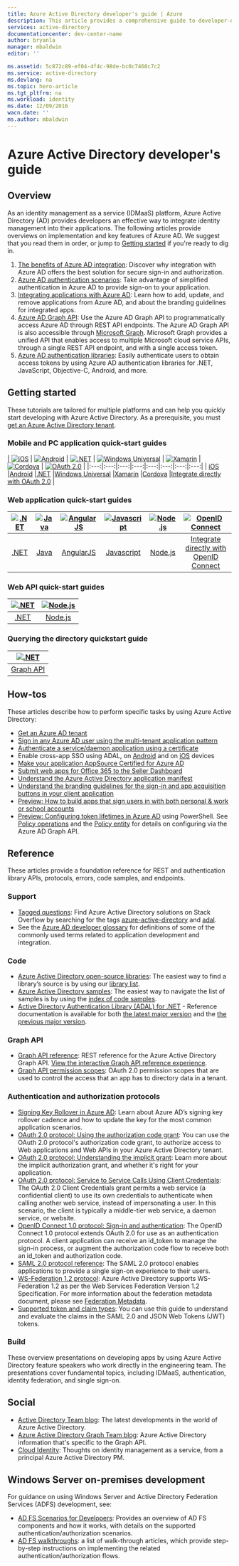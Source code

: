 ```yaml
---
title: Azure Active Directory developer's guide | Azure
description: This article provides a comprehensive guide to developer-oriented resources for Azure Active Directory.
services: active-directory
documentationcenter: dev-center-name
author: bryanla
manager: mbaldwin
editor: ''

ms.assetid: 5c872c89-ef04-4f4c-98de-bc0c7460c7c2
ms.service: active-directory
ms.devlang: na
ms.topic: hero-article
ms.tgt_pltfrm: na
ms.workload: identity
ms.date: 12/09/2016
wacn.date: ''
ms.author: mbaldwin
---
```


# Azure Active Directory developer's guide
## Overview
As an identity management as a service (IDMaaS) platform, Azure Active Directory (AD) provides developers an effective way to integrate identity management into their applications. The following articles provide overviews on implementation and key features of Azure AD. We suggest that you read them in order, or jump to [Getting started](#getting-started) if you're ready to dig in.

1. [The benefits of Azure AD integration](/documentation/articles/active-directory-how-to-integrate/): Discover why integration with Azure AD offers the best solution for secure sign-in and authorization.
2. [Azure AD authentication scenarios](./active-directory-authentication-scenarios.md): Take advantage of simplified authentication in Azure AD to provide sign-on to your application.
3. [Integrating applications with Azure AD](./active-directory-integrating-applications.md): Learn how to add, update, and remove applications from Azure AD, and about the branding guidelines for integrated apps.
4. [Azure AD Graph API](./active-directory-graph-api.md): Use the Azure AD Graph API to programmatically access Azure AD through REST API endpoints. The Azure AD Graph API is also accessible through [Microsoft Graph](https://graph.microsoft.io/). Microsoft Graph provides a unified API that enables access to multiple Microsoft cloud service APIs, through a single REST API endpoint, and with a single access token.
5. [Azure AD authentication libraries](./active-directory-authentication-libraries.md): Easily authenticate users to obtain access tokens by using Azure AD authentication libraries for .NET, JavaScript, Objective-C, Android, and more.

## Getting started
These tutorials are tailored for multiple platforms and can help you quickly start developing with Azure Active Directory. As a prerequisite, you must [get an Azure Active Directory tenant](./active-directory-howto-tenant.md).

### Mobile and PC application quick-start guides
| [![iOS](./media/active-directory-developers-guide/ios.png)](./active-directory-devquickstarts-ios.md) | [![Android](./media/active-directory-developers-guide/android.png)](./active-directory-devquickstarts-android.md) | [![.NET](./media/active-directory-developers-guide/net.png)](./active-directory-devquickstarts-dotnet.md) | [![Windows Universal](./media/active-directory-developers-guide/windows.png)](./active-directory-devquickstarts-windowsstore.md) | [![Xamarin](./media/active-directory-developers-guide/xamarin.png)](./active-directory-devquickstarts-xamarin.md) | [![Cordova](./media/active-directory-developers-guide/cordova.png)](./active-directory-devquickstarts-cordova.md) | [![OAuth 2.0](./media/active-directory-developers-guide/oauth-2.png)](./active-directory-protocols-oauth-code.md) |
|:---:|:---:|:---:|:---:|:---:|:---:|:---:|:---:|
| [iOS](./active-directory-devquickstarts-ios.md) |[Android](./active-directory-devquickstarts-android.md) |[.NET](./active-directory-devquickstarts-dotnet.md) |[Windows Universal](./active-directory-devquickstarts-windowsstore.md) |[Xamarin](./active-directory-devquickstarts-xamarin.md) |[Cordova](./active-directory-devquickstarts-cordova.md) |[Integrate directly with OAuth 2.0](./active-directory-protocols-oauth-code.md) |

### Web application quick-start guides
| [![.NET](./media/active-directory-developers-guide/net.png)](./active-directory-devquickstarts-webapp-dotnet.md) | [![Java](./media/active-directory-developers-guide/java.png)](./active-directory-devquickstarts-webapp-java.md) | [![AngularJS](./media/active-directory-developers-guide/angularjs.png)](./active-directory-devquickstarts-angular.md) | [![Javascript](./media/active-directory-developers-guide/javascript.png)](https://github.com/Azure-Samples/active-directory-javascript-singlepageapp-dotnet-webapi) | [![Node.js](./media/active-directory-developers-guide/nodejs.png)](./active-directory-devquickstarts-openidconnect-nodejs.md) | [![OpenID Connect](./media/active-directory-developers-guide/openid-connect.png)](./active-directory-protocols-openid-connect-code.md) |
|:---:|:---:|:---:|:---:|:---:|:---:|
| [.NET](./active-directory-devquickstarts-webapp-dotnet.md) |[Java](./active-directory-devquickstarts-webapp-java.md) |[AngularJS](./active-directory-devquickstarts-angular.md) |[Javascript](https://github.com/Azure-Samples/active-directory-javascript-singlepageapp-dotnet-webapi) |[Node.js](./active-directory-devquickstarts-openidconnect-nodejs.md) |[Integrate directly with OpenID Connect](./active-directory-protocols-openid-connect-code.md) |

### Web API quick-start guides
| [![.NET](./media/active-directory-developers-guide/net.png)](./active-directory-devquickstarts-webapi-dotnet.md) | [![Node.js](./media/active-directory-developers-guide/nodejs.png)](./active-directory-devquickstarts-webapi-nodejs.md) |
|:---:|:---:|
| [.NET](./active-directory-devquickstarts-webapi-dotnet.md) |[Node.js](./active-directory-devquickstarts-webapi-nodejs.md) |

### Querying the directory quickstart guide
| [![.NET](./media/active-directory-developers-guide/graph.png)](./active-directory-graph-api-quickstart.md) |
|:---:|
| [Graph API](./active-directory-graph-api-quickstart.md) |

## How-tos
These articles describe how to perform specific tasks by using Azure Active Directory:

- [Get an Azure AD tenant](./active-directory-howto-tenant.md)
- [Sign in any Azure AD user using the multi-tenant application pattern](./active-directory-devhowto-multi-tenant-overview.md)
- [Authenticate a service/daemon application using a certificate](https://github.com/Azure-Samples/active-directory-dotnet-daemon-certificate-credential/)
- Enable cross-app SSO using ADAL, on [Android](./active-directory-sso-android.md) and on [iOS](./active-directory-sso-ios.md) devices
- [Make your application AppSource Certified for Azure AD](./active-directory-devhowto-appsource-certified.md)
- [Submit web apps for Office 365 to the Seller Dashboard](https://msdn.microsoft.com/office/office365/howto/submit-web-apps-seller-dashboard)
- [Understand the Azure Active Directory application manifest](./active-directory-application-manifest.md)
- [Understand the branding guidelines for the sign-in and app acquisition buttons in your client application](./active-directory-branding-guidelines.md)
- [Preview: How to build apps that sign users in with both personal & work or school accounts](./active-directory-appmodel-v2-overview.md)
- [Preview: Configuring token lifetimes in Azure AD](../active-directory-configurable-token-lifetimes.md) using PowerShell. See [Policy operations](https://msdn.microsoft.com/zh-cn/library/azure/ad/graph/api/policy-operations) and the [Policy entity](https://msdn.microsoft.com/zh-cn/library/azure/ad/graph/api/entity-and-complex-type-reference#policy-entity) for details on configuring via the Azure AD Graph API.

## Reference
These articles provide a foundation reference for REST and authentication library APIs, protocols, errors, code samples, and endpoints.  

### Support
- [Tagged questions](http://stackoverflow.com/questions/tagged/azure-active-directory): Find Azure Active Directory solutions on Stack Overflow by searching for the tags [azure-active-directory](http://stackoverflow.com/questions/tagged/azure-active-directory) and [adal](http://stackoverflow.com/questions/tagged/adal).
- See the [Azure AD developer glossary](./active-directory-dev-glossary.md) for definitions of some of the commonly used terms related to application development and integration.

### Code
- [Azure Active Directory open-source libraries](http://github.com/AzureAD): The easiest way to find a library’s source is by using our [library list](./active-directory-authentication-libraries.md).
- [Azure Active Directory samples](https://github.com/azure-samples?query=active-directory): The easiest way to navigate the list of samples is by using the [index of code samples](./active-directory-code-samples.md).
- [Active Directory Authentication Library (ADAL) for .NET](https://github.com/AzureAD/azure-activedirectory-library-for-dotnet) - Reference documentation is available for both [the latest major version](https://docs.microsoft.com/active-directory/adal/microsoft.identitymodel.clients.activedirectory) and the [the previous major version](https://docs.microsoft.com/active-directory/adal/v2/microsoft.identitymodel.clients.activedirectory).

### Graph API
- [Graph API reference](https://msdn.microsoft.com/zh-cn/library/azure/hh974476.aspx): REST reference for the Azure Active Directory Graph API. [View the interactive Graph API reference experience](https://msdn.microsoft.com/Library/Azure/Ad/Graph/api/api-catalog).
- [Graph API permission scopes](https://msdn.microsoft.com/Library/Azure/Ad/Graph/howto/azure-ad-graph-api-permission-scopes): OAuth 2.0 permission scopes that are used to control the access that an app has to directory data in a tenant.

### Authentication and authorization protocols
- [Signing Key Rollover in Azure AD](./active-directory-signing-key-rollover.md): Learn about Azure AD’s signing key rollover cadence and how to update the key for the most common application scenarios.
- [OAuth 2.0 protocol: Using the authorization code grant](./active-directory-protocols-oauth-code.md): You can use the OAuth 2.0 protocol's authorization code grant, to authorize access to Web applications and Web APIs in your Azure Active Directory tenant.
- [OAuth 2.0 protocol: Understanding the implicit grant](./active-directory-dev-understanding-oauth2-implicit-grant.md): Learn more about the implicit authorization grant, and whether it's right for your application.
- [OAuth 2.0 protocol: Service to Service Calls Using Client Credentials](./active-directory-protocols-oauth-service-to-service.md): The OAuth 2.0 Client Credentials grant permits a web service (a confidential client) to use its own credentials to authenticate when calling another web service, instead of impersonating a user. In this scenario, the client is typically a middle-tier web service, a daemon service, or website.
- [OpenID Connect 1.0 protocol: Sign-in and authentication](./active-directory-protocols-openid-connect-code.md): The OpenID Connect 1.0 protocol extends OAuth 2.0 for use as an authentication protocol. A client application can receive an id_token to manage the sign-in process, or augment the authorization code flow to receive both an id_token and authorization code.
- [SAML 2.0 protocol reference](./active-directory-saml-protocol-reference.md): The SAML 2.0 protocol enables applications to provide a single sign-on experience to their users.
- [WS-Federation 1.2 protocol](http://docs.oasis-open.org/wsfed/federation/v1.2/os/ws-federation-1.2-spec-os.html): Azure Active Directory supports WS-Federation 1.2 as per the Web Services Federation Version 1.2 Specification. For more information about the federation metadata document, please see [Federation Metadata](./active-directory-federation-metadata.md).
- [Supported token and claim types](./active-directory-token-and-claims.md): You can use this guide to understand and evaluate the claims in the SAML 2.0 and JSON Web Tokens (JWT) tokens.

### Build
These overview presentations on developing apps by using Azure Active Directory feature speakers who work directly in the engineering team. The presentations cover fundamental topics, including IDMaaS, authentication, identity federation, and single sign-on.

## Social
- [Active Directory Team blog](http://blogs.technet.com/b/ad/): The latest developments in the world of Azure Active Directory.
- [Azure Active Directory Graph Team blog](http://blogs.msdn.com/b/aadgraphteam): Azure Active Directory information that's specific to the Graph API.
- [Cloud Identity](http://www.cloudidentity.com/blog/): Thoughts on identity management as a service, from a principal Azure Active Directory PM.  

## Windows Server on-premises development
For guidance on using Windows Server and Active Directory Federation Services (ADFS) development, see:

- [AD FS Scenarios for Developers](https://technet.microsoft.com/windows-server-docs/identity/ad-fs/overview/ad-fs-scenarios-for-developers): Provides an overview of AD FS components and how it works, with details on the supported authentication/authorization scenarios.
- [AD FS walkthroughs](https://technet.microsoft.com/windows-server-docs/identity/ad-fs/ad-fs-development): a list of walk-through articles, which provide step-by-step instructions on implementing the related authentication/authorization flows.
